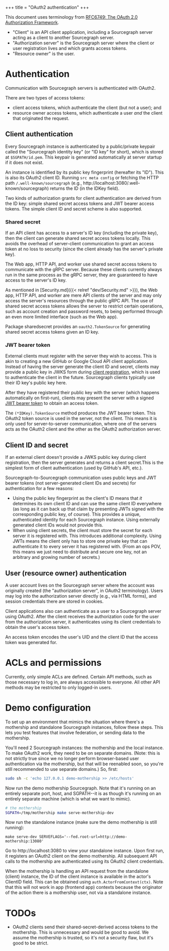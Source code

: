 +++
title = "OAuth2 authentication"
+++

This document uses terminology from
[RFC6749: The OAuth 2.0 Authorization Framework](http://tools.ietf.org/html/rfc6749).

* "Client" is an API client application, including a Sourcegraph
  server acting as a client to another Sourcegraph server.
* "Authorization server" is the Sourcegraph server where the client or
  user registration lives and which grants access tokens.
* "Resource owner" is the user.


# Authentication

Communication with Sourcegraph servers is authenticated with OAuth2.

There are two types of access tokens:

* client access tokens, which authenticate the client (but not a
  user); and
* resource owner access tokens, which authenticate a user *and* the
  client that originated the request.

## Client authentication

Every Sourcegraph instance is authenticated by a public/private
keypair called the "Sourcegraph identity key" (or "ID key" for short),
which is stored at `$SGPATH/id.pem`. This keypair is generated
automatically at server startup if it does not exist.

An instance is identified by its public key fingerprint (hereafter its
"ID"). This is also its OAuth2 client ID. Running `src meta config` or
fetching the HTTP path `/.well-known/sourcegraph` (e.g.,
http://localhost:3080/.well-known/sourcegraph) returns the ID (in the
IDKey field).

Two kinds of authorization grants for client authentication are
derived from the ID key: simple shared secret access tokens and JWT
bearer access tokens. The simple client ID and secret scheme is also
supported.

### Shared secret

If an API client has access to a server's ID key (including the
private key), then the client can generate shared secret access tokens
locally. This avoids the overhead of server-client communication to
grant an access token at no loss to security (since the client already
has the server's private key).

The Web app, HTTP API, and worker use shared secret access tokens to
communicate with the gRPC server. Because these clients currently
always run in the same process as the gRPC server, they are guaranteed
to have access to the server's ID key.

As mentioned in [Security.md]({{< relref "dev/Security.md" >}}), the Web app, HTTP API,
and worker are mere API clients of the server and may only access the
server's resources through the public gRPC API. The use of shared
secret access tokens allows the server to restrict certain operations,
such as account creation and password resets, to being performed
through an even more limited interface (such as the Web app).

Package sharedsecret provides an `oauth2.TokenSource` for generating
shared secret access tokens given an ID key.


### JWT bearer token

External clients must register with the server they wish to
access. This is akin to creating a new GitHub or Google Cloud API
client application. Instead of having the server generate the client
ID and secret, clients may provide a public key in JWKS form during
[client registration](http://openid.net/specs/openid-connect-registration-1_0.html#ClientMetadata),
which is used to authenticate the client in the future. Sourcegraph
clients typically use their ID key's public key here.

After they have registered their public key with the server (which
happens automatically on first-run), clients may present the server
with a signed
[JWT bearer token](https://tools.ietf.org/html/draft-ietf-oauth-jwt-bearer-12)
to obtain an access token.

The `(*IDKey).TokenSource` method produces the JWT bearer token. This
OAuth2 token source is used in the server, not the client. This means
it is only used for server-to-server communication, where one of the
servers acts as the OAuth2 client and the other as the OAuth2
authorization server.

## Client ID and secret

If an external client doesn't provide a JWKS public key during client
registration, then the server generates and returns a client
secret.This is the simplest form of client authentication (used by
GitHub's API, etc.).

Sourcegraph-to-Sourcegraph communication uses public keys and JWT
bearer tokens (not server-generated client IDs and secrets) for
authentication for a few reasons:

* Using the public key fingerprint as the client's ID means that *it*
  determines its own client ID and can use the same client ID
  everywhere (as long as it can back up that claim by presenting JWTs
  signed with the corresponding public key, of course). This provides
  a unique, authenticated identity for each Sourcegraph
  instance. Using externally generated client IDs would not provide
  this.
* When using client secrets, the client must store the secret for each
  server it is registered with. This introduces additional
  complexity. Using JWTs means the client only has to store one
  private key that can authenticate it to every server it has
  registered with. (From an ops POV, this means we just need to
  distribute and secure one key, not an arbitrary and growing number
  of secrets.)


## User (resource owner) authentication

A user account lives on the Sourcegraph server where the account was
originally created (the "authorization server", in OAuth2
terminology). Users may log into the authorization server directly
(e.g., via HTML forms), and session credentials there are stored in
cookies.

Client applications also can authenticate as a user to a Sourcegraph
server using OAuth2. After the client receives the authorization code
for the user from the authorization server, it authenticates using its
client credentials to obtain the user's access token.

An access token encodes the user's UID and the client ID that the
access token was generated for.


# ACLs and permissions

Currently, only simple ACLs are defined. Certain API methods, such as
those necessary to log in, are always accessible to everyone. All
other API methods may be restricted to only logged-in users.


# Demo configuration

To set up an environment that mimics the situation where there's a
mothership and standalone Sourcegraph instances, follow these
steps. This lets you test features that involve federation, or sending
data to the mothership.

You'll need 2 Sourcegraph instances: the mothership and the local
instance. To make OAuth2 work, they need to be on separate
domains. (Note: this is not strictly true since we no longer perform
browser-based user authentication via the mothership, but that will be
reenabled soon, so you're still recommended to use separate domains.)
So, first:

```bash
sudo sh -c 'echo 127.0.0.1 demo-mothership >> /etc/hosts'
```

Now run the demo mothership Sourcegraph. Note that it's running on an
entirely separate port, host, and SGPATH--it is as though it's running
on an entirely separate machine (which is what we want to mimic).

```bash
# the mothership
SGPATH=/tmp/mothership make serve-mothership-dev
```

Now run the standalone instance (make sure the demo mothership is
still running):

```
make serve-dev SERVEFLAGS='--fed.root-url=http://demo-mothership:13080'
```

Go to http://localhost:3080 to view your standalone instance. Upon
first run, it registers an OAuth2 client on the demo mothership. All
subsequent API calls to the mothership are authenticated using its
OAuth2 client credentials.

When the mothership is handling an API request from the standalone
(client) instance, the ID of the client instance is available in the
actor's ClientID field. This can be obtained using
`auth.ActorFromContext(ctx)`. Note that this will not work in app
(frontend app) contexts because the originator of the action there is
a mothership user, not via a standalone instance.


# TODOs

* OAuth2 clients send their shared-secret-derived access tokens to the
  mothership. This is unnecessary and would be good to avoid. We
  assume the mothership is trusted, so it's not a security flaw, but
  it's good to be strict.
